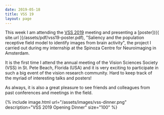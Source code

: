 ```yaml
---
date: 2019-05-18
title: VSS 19
layout: page
---
```

This week I am attending the [VSS 2019](https://www.visionsciences.org/general-information/) meeting and presenting a [poster]({{ site.url }}/assets/pdf/vss19-poster.pdf), "Saliency and the population receptive field model to identify images from brain activity", the project I carried out during my internship at the Spinoza Centre for Neuroimaging in Amsterdam.

It is the first time I attend the annual meeting of the Vision Sciences Society (VSS) in St. Pete Beach, Florida (USA) and it is very exciting to participate in such a big event of the vision research community. Hard to keep track of the myriad of interesting talks and posters! 

As always, it is also a great pleasure to see friends and colleagues from past conferences and meetings in the field.

{% include image.html url="/assets/images/vss-dinner.png" description="VSS 2019 Opening Dinner" size="100" %}
